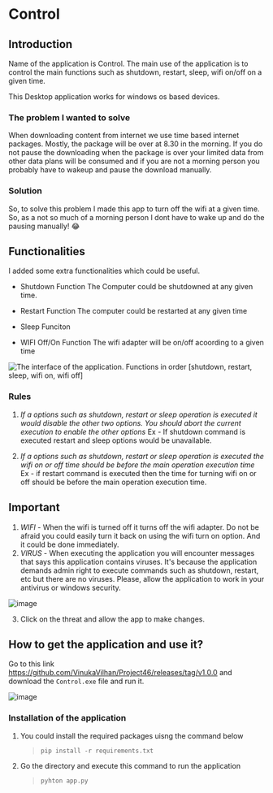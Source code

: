 # Control

## Introduction

Name of the application is Control. The main use of the application is to control the main functions such as shutdown, restart, sleep, wifi on/off on a given time.

This Desktop application works for windows os based devices.

### The problem I wanted to solve

When downloading content from internet we use time based internet packages. Mostly, the package will be over at 8.30 in the morning. If you do not pause the downloading when the package is over your limited data from other data plans will be consumed and if you are not a morning person you probably have to wakeup and pause the download manually.

### Solution

So, to solve this problem I made this app to turn off the wifi at a given time. So, as a not so much of a morning person I dont have to wake up and do the pausing manually! :joy:

## Functionalities

I added some extra functionalities which could be useful.

- Shutdown Function
The Computer could be shutdowned at any given time.

- Restart Function
The computer could be restarted at any given time

- Sleep Funciton

- WIFI Off/On Function
The wifi adapter will be on/off acoording to a given time

 ![The interface of the application. Functions in order [shutdown, restart, sleep, wifi on, wifi off]](https://github.com/VinukaVilhan/Project46/assets/125667311/bb4e9749-0cef-4428-ad40-1fff3ee8e03c)


### Rules

1. *If a options such as shutdown, restart or sleep operation is executed it would disable the other two options. You should abort the current execution to enable the other options*
Ex - If shutdown command is executed restart and sleep options would be unavailable.

2. *If a options such as shutdown, restart or sleep operation is executed the wifi on or off time should be before the main operation execution time*
Ex - if restart command is executed then the time for turning wifi on or off should be before the main operation execution time.

## Important

1. *WIFI* - When the wifi is turned off it turns off the wifi adapter. Do not be afraid you could easily turn it back on using the wifi turn on option. And it could be done immediately.
2. *VIRUS* - When executing the application you will encounter messages that says this application contains viruses. It's because the application demands admin right to execute commands such as shutdown, restart, etc but there are no viruses. Please, allow the application to work in your antivirus or windows security.

  ![image](https://github.com/VinukaVilhan/Project46/assets/125667311/30e7f7f5-fce2-4e33-a089-96b11a5a736c)
  
3. Click on the threat and allow the app to make changes.

## How to get the application and use it?

Go to this link https://github.com/VinukaVilhan/Project46/releases/tag/v1.0.0 and download the `Control.exe` file and run it.

![image](https://github.com/VinukaVilhan/Project46/assets/125667311/cae585a9-7dc6-4ae4-ac62-b4caba913a49)


### Installation of the application

1. You could install the required packages uisng the command below

    >`pip install -r requirements.txt`

2. Go the directory and execute this command to run the application

    >`pyhton app.py`
